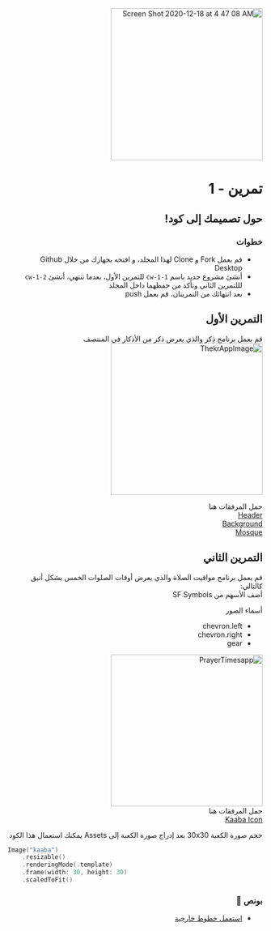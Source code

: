 <div dir="rtl">
 
<img width="300" alt="Screen Shot 2020-12-18 at 4 47 08 AM" src="https://user-images.githubusercontent.com/8784343/102701975-2cc6e480-426e-11eb-886b-7cb44bfd8579.png">

#  تمرين - 1
## حول تصميمك إلى كود! 
### خطوات 
- قم بعمل Fork و Clone لهذا المجلد، و افتحه بجهازك من خلال Github Desktop
- أنشئ مشروع جديد باسم `cw-1-1` للتمرين الأول، بعدما تنتهي، أنشئ `cw-1-2` لللتمرين الثاني وتأكد من حفظهما داخل المجلد
- بعد انتهائك من التمرينان، قم بعمل push 


## التمرين الأول
قم بعمل برنامج ذِكر والذي يعرض ذكر من الأذكار في المنتصف \
<img width="300" alt="ThekrAppImage" src="https://user-images.githubusercontent.com/8784343/102280521-5914f500-3f3e-11eb-9f3a-3a29d210d42f.png">

حمل المرفقات هنا \
<a href="https://user-images.githubusercontent.com/8784343/102280076-86ad6e80-3f3d-11eb-87c1-c6d59b121c01.png"> Header</a> \
<a href="https://user-images.githubusercontent.com/8784343/102280078-87de9b80-3f3d-11eb-81dc-9082f6826e2c.png"> Background </a> \
<a href="https://user-images.githubusercontent.com/8784343/102280079-890fc880-3f3d-11eb-9e36-45a81a1a0aa9.png"> Mosque </a> 



## التمرين الثاني
قم بعمل برنامج مواقيت الصلاة والذي يعرض أوقات الصلوات الخمس بشكل أنيق كالتالي: \
أضف الأسهم من SF Symbols  

أسماء الصور
- chevron.left
- chevron.right
- gear 

<img width="300" alt="PrayerTimesapp" src="https://user-images.githubusercontent.com/8784343/102280905-07209f00-3f3f-11eb-959d-2329217631c1.png"> \
حمل المرفقات هنا \
<a href="https://user-images.githubusercontent.com/8784343/102280064-83b27e00-3f3d-11eb-932a-2f95817bc898.png"> Kaaba Icon<a>

حجم صورة الكعبة 30x30 
بعد إدراج صورة الكعبة إلى Assets يمكنك استعمال هذا الكود 

<div dir="ltr">
 
```Swift
Image("kaaba")
    .resizable()
    .renderingMode(.template)
    .frame(width: 30, height: 30)
    .scaledToFit()
```

</div>
 
 
### بونص 🎁 
- [استعمل خطوط خارجية](https://medium.com/better-programming/swiftui-basics-importing-custom-fonts-b6396d17424d)


</div>
